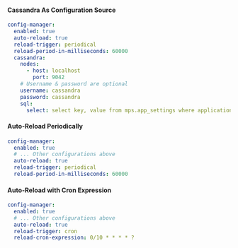 #### Cassandra As Configuration Source

```yaml
config-manager:
  enabled: true
  auto-reload: true
  reload-trigger: periodical
  reload-period-in-milliseconds: 60000
  cassandra:
    nodes:
      - host: localhost
        port: 9042
    # Username & password are optional
    username: cassandra
    password: cassandra
    sql:
      select: select key, value from mps.app_settings where application = ?
```

#### Auto-Reload Periodically

```yaml
config-manager:
  enabled: true
  # ... Other configurations above
  auto-reload: true
  reload-trigger: periodical
  reload-period-in-milliseconds: 60000
```

#### Auto-Reload with Cron Expression

```yaml
config-manager:
  enabled: true
  # ... Other configurations above
  auto-reload: true
  reload-trigger: cron
  reload-cron-expression: 0/10 * * * * ?
```
